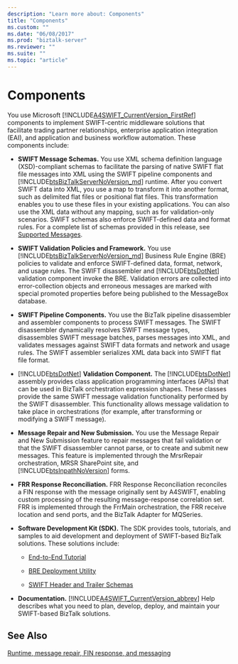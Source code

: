 ```yaml
---
description: "Learn more about: Components"
title: "Components"
ms.custom: ""
ms.date: "06/08/2017"
ms.prod: "biztalk-server"
ms.reviewer: ""
ms.suite: ""
ms.topic: "article"
---
```

# Components
You use Microsoft [!INCLUDE[A4SWIFT_CurrentVersion_FirstRef](../../includes/a4swift-currentversion-firstref-md.md)] components to implement SWIFT-centric middleware solutions that facilitate trading partner relationships, enterprise application integration (EAI), and application and business workflow automation. These components include:  
  
- **SWIFT Message Schemas.** You use XML schema definition language (XSD)-compliant schemas to facilitate the parsing of native SWIFT flat file messages into XML using the SWIFT pipeline components and [!INCLUDE[btsBizTalkServerNoVersion_md](../../includes/btsbiztalkservernoversion-md.md)] runtime. After you convert SWIFT data into XML, you use a map to transform it into another format, such as delimited flat files or positional flat files. This transformation enables you to use these files in your existing applications. You can also use the XML data without any mapping, such as for validation-only scenarios. SWIFT schemas also enforce SWIFT-defined data and format rules. For a complete list of schemas provided in this release, see [Supported Messages](../../adapters-and-accelerators/accelerator-swift/supported-messages.md).  
  
- **SWIFT Validation Policies and Framework.** You use [!INCLUDE[btsBizTalkServerNoVersion_md](../../includes/btsbiztalkservernoversion-md.md)] Business Rule Engine (BRE) policies to validate and enforce SWIFT-defined data, format, network, and usage rules. The SWIFT disassembler and [!INCLUDE[btsDotNet](../../includes/btsdotnet-md.md)] validation component invoke the BRE. Validation errors are collected into error-collection objects and erroneous messages are marked with special promoted properties before being published to the MessageBox database.  
  
- **SWIFT Pipeline Components.** You use the BizTalk pipeline disassembler and assembler components to process SWIFT messages. The SWIFT disassembler dynamically resolves SWIFT message types, disassembles SWIFT message batches, parses messages into XML, and validates messages against SWIFT data formats and network and usage rules. The SWIFT assembler serializes XML data back into SWIFT flat file format.  
  
- [!INCLUDE[btsDotNet](../../includes/btsdotnet-md.md)]  **Validation Component.** The [!INCLUDE[btsDotNet](../../includes/btsdotnet-md.md)] assembly provides class application programming interfaces (APIs) that can be used in BizTalk orchestration expression shapes. These classes provide the same SWIFT message validation functionality performed by the SWIFT disassembler. This functionality allows message validation to take place in orchestrations (for example, after transforming or modifying a SWIFT message).  
  
- **Message Repair and New Submission.** You use the Message Repair and New Submission feature to repair messages that fail validation or that the SWIFT disassembler cannot parse, or to create and submit new messages. This feature is implemented through the MrsrRepair orchestration, MRSR SharePoint site, and [!INCLUDE[btsInpathNoVersion](../../includes/btsinpathnoversion-md.md)] forms.  
  
- **FRR Response Reconciliation.** FRR Response Reconciliation reconciles a FIN response with the message originally sent by A4SWIFT, enabling custom processing of the resulting message-response correlation set. FRR is implemented through the FrrMain orchestration, the FRR receive location and send ports, and the BizTalk Adapter for MQSeries.  
  
- **Software Development Kit (SDK).** The SDK provides tools, tutorials, and samples to aid development and deployment of SWIFT-based BizTalk solutions. These solutions include:  
  
  -   [End-to-End Tutorial](../../adapters-and-accelerators/accelerator-swift/end-to-end-tutorial2.md)  
  
  -   [BRE Deployment Utility](../../adapters-and-accelerators/accelerator-swift/bre-deployment-utility.md)  
  
  -   [SWIFT Header and Trailer Schemas](../../adapters-and-accelerators/accelerator-swift/swift-header-and-trailer-schemas.md)  
  
- **Documentation.** [!INCLUDE[A4SWIFT_CurrentVersion_abbrev](../../includes/a4swift-currentversion-abbrev-md.md)] Help describes what you need to plan, develop, deploy, and maintain your SWIFT-based BizTalk solutions.  
  
## See Also  
[Runtime, message repair, FIN response, and messaging](../../adapters-and-accelerators/accelerator-swift/runtime-message-repair-fin-response-and-messaging.md)
